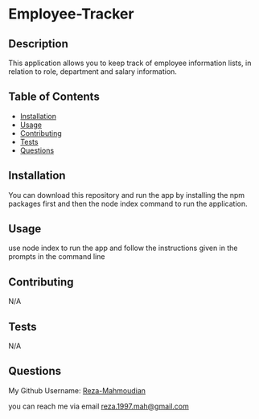 # Employee-Tracker

## Description
 
 This application allows you to keep track of employee information lists, in relation to role, department and salary information.

 ## Table of Contents
 * [Installation](#Installation)
 * [Usage](#Usage)
 * [Contributing](#Contributing)
 * [Tests](#Tests)
 * [Questions](#Questions)
 
 ## Installation
 You can download this repository and run the app by installing the npm packages first and then the node index command to run the application.

 
 ## Usage
 use node index to run the app and follow the instructions given in the prompts in the command line 

 ## Contributing
 N/A

 ## Tests
 N/A

 ## Questions

My Github Username: [Reza-Mahmoudian](https://github.com/Reza-Mahmoudian)

you can reach me via email [reza.1997.mah@gmail.com](mailto:reza.1997.mah@gmail.com)
